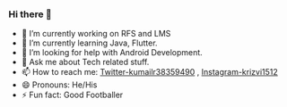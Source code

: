 ### Hi there 👋
- 🔭 I’m currently working on RFS and LMS
- 🌱 I’m currently learning Java, Flutter.
- 🤔 I’m looking for help with Android Development.
- 💬 Ask me about Tech related stuff.
- 📫 How to reach me: [Twitter-kumailr38359490](https://twitter.com/kumailr38359490) , [Instagram-krizvi1512](https://www.instagram.com/krizvi1512)
- 😄 Pronouns: He/His
- ⚡ Fun fact: Good Footballer

